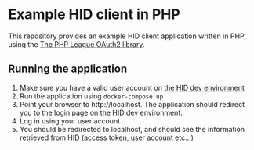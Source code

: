 # Example HID client in PHP

This repository provides an example HID client application written in PHP, using the [The PHP League OAuth2 library](https://github.com/thephpleague/oauth2-client). 

## Running the application

1. Make sure you have a valid user account on [the HID dev environment](https://api.dev.humanitarian.id)
2. Run the application using `docker-compose up`
3. Point your browser to http://localhost. The application should redirect you to the login page on the HID dev environment.
4. Log in using your user account
5. You should be redirected to localhost, and should see the information retrieved from HID (access token, user account etc...)


